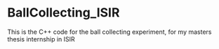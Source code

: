 # BallCollecting_ISIR
This is the C++ code for the ball collecting experiment, for my masters thesis internship in ISIR
